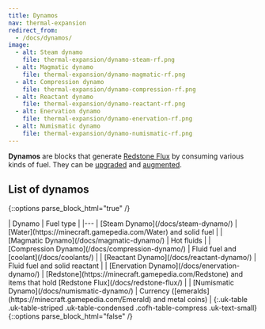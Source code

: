 ```yaml
---
title: Dynamos
nav: thermal-expansion
redirect_from:
  - /docs/dynamos/
image:
  - alt: Steam dynamo
    file: thermal-expansion/dynamo-steam-rf.png
  - alt: Magmatic dynamo
    file: thermal-expansion/dynamo-magmatic-rf.png
  - alt: Compression dynamo
    file: thermal-expansion/dynamo-compression-rf.png
  - alt: Reactant dynamo
    file: thermal-expansion/dynamo-reactant-rf.png
  - alt: Enervation dynamo
    file: thermal-expansion/dynamo-enervation-rf.png
  - alt: Numismatic dynamo
    file: thermal-expansion/dynamo-numismatic-rf.png
---
```


**Dynamos** are blocks that generate [Redstone Flux](/docs/redstone-flux/) by
consuming various kinds of fuel. They can be [upgraded](/docs/tiers/) and
[augmented](/docs/augments/).


List of dynamos
---------------

{::options parse_block_html="true" /}
<div class="uk-overflow-container">
| Dynamo | Fuel type |
|---
| [Steam Dynamo](/docs/steam-dynamo/) | [Water](https://minecraft.gamepedia.com/Water) and solid fuel |
| [Magmatic Dynamo](/docs/magmatic-dynamo/) | Hot fluids |
| [Compression Dynamo](/docs/compression-dynamo/) | Fluid fuel and [coolant](/docs/coolants/) |
| [Reactant Dynamo](/docs/reactant-dynamo/) | Fluid fuel and solid reactant |
| [Enervation Dynamo](/docs/enervation-dynamo/) | [Redstone](https://minecraft.gamepedia.com/Redstone) and items that hold [Redstone Flux](/docs/redstone-flux/) |
| [Numismatic Dynamo](/docs/numismatic-dynamo/) | Currency ([emeralds](https://minecraft.gamepedia.com/Emerald) and metal coins) |
{:.uk-table .uk-table-striped .uk-table-condensed .cofh-table-compress .uk-text-small}
</div>
{::options parse_block_html="false" /}
